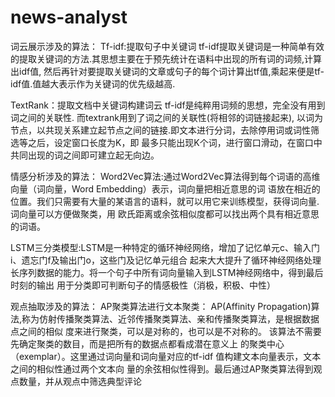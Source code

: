 # news-analyst
词云展示涉及的算法：
Tf-idf:提取句子中关键词
tf-idf提取关键词是一种简单有效的提取关键词的方法.其思想主要在于预先统计在语料中出现的所有词的词频,计算出idf值,
然后再针对要提取关键词的文章或句子的每个词计算出tf值,乘起来便是tf-idf值.值越大表示作为关键词的优先级越高.


TextRank：提取文档中关键词构建词云
tf-idf是纯粹用词频的思想，完全没有用到词之间的关联性. 而textrank用到了词之间的关联性(将相邻的词链接起来),
以词为节点，以共现关系建立起节点之间的链接.即文本进行分词，去除停用词或词性筛选等之后，设定窗口长度为K，即
最多只能出现K个词，进行窗口滑动，在窗口中共同出现的词之间即可建立起无向边。

情感分析涉及的算法：
Word2Vec算法:通过Word2Vec算法得到每个词语的高维向量（词向量，Word Embedding）表示，词向量把相近意思的词
语放在相近的位置。我们只需要有大量的某语言的语料，就可以用它来训练模型，获得词向量.词向量可以方便做聚类，用
欧氏距离或余弦相似度都可以找出两个具有相近意思的词语。

LSTM三分类模型:LSTM是一种特定的循环神经网络，增加了记忆单元c、输入门i、遗忘门f及输出门o，这些门及记忆单元组合
起来大大提升了循环神经网络处理长序列数据的能力。将一个句子中所有词向量输入到LSTM神经网络中，得到最后时刻的输出
用于分类即可判断句子的情感极性（消极，积极、中性）

观点抽取涉及的算法：
AP聚类算法进行文本聚类：
AP(Affinity Propagation)算法,称为仿射传播聚类算法、近邻传播聚类算法、亲和传播聚类算法，是根据数据点之间的相似
度来进行聚类，可以是对称的，也可以是不对称的。 该算法不需要先确定聚类的数目，而是把所有的数据点都看成潜在意义上
的聚类中心（exemplar）。这里通过词向量和词向量对应的tf-idf 值构建文本向量表示，文本之间的相似性通过两个文本向
量的余弦相似性得到。最后通过AP聚类算法得到观点数量，并从观点中筛选典型评论
